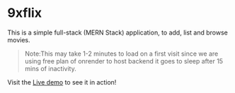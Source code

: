 # 9xflix

This is a simple full-stack (MERN Stack) application, to add, list and browse movies.

> Note:This may take 1-2 minutes to load on a first visit since we are using free plan of onrender to host backend it goes to sleep after 15 mins of inactivity.

Visit the [Live demo](https://ninexflix.onrender.com) to see it in action!